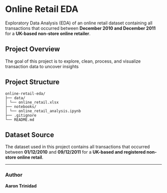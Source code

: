 # Online Retail EDA

Exploratory Data Analysis (EDA) of an online retail dataset containing all transactions that occurred between **December 2010 and December 2011** for a **UK-based non-store online retailer**.

## Project Overview

The goal of this project is to explore, clean, process, and visualize transaction data to uncover insights

## Project Structure

```
online-retail-eda/
├── data/
│ └── online_retail.xlsx
├── notebooks/
│ └── online_retail_analysis.ipynb
├── .gitignore
└── README.md

```

## Dataset Source

The dataset used in this project contains all transactions that occurred between **01/12/2010** and **09/12/2011** for a **UK-based and registered non-store online retail**.

---

### Author

**Aaron Trinidad**
